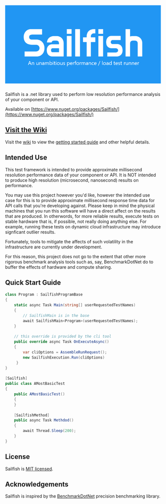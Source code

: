 <h1 align="center" style="flex-direction: column;"><img src="assets/Sailfish.png" alt="Sailfish" width="700" /></h1>

Sailfish is a .net library used to perform low resolution performance analysis of your component or API.

Available on [https://www.nuget.org/packages/Sailfish/](https://www.nuget.org/packages/Sailfish/)

## [Visit the Wiki](https://github.com/paulegradie/Sailfish/wiki)

Visit the [wiki](https://github.com/paulegradie/Sailfish/wiki) to view the [getting started guide](https://github.com/paulegradie/Sailfish/wiki/Using-Sailfish-as-a-C%23-console-app) and other helpful details.

## Intended Use
This test framework is intended to provide approximate millisecond resolution performance data of your component or API. It is NOT intended to produce high resolution (microsecond, nanosecond) results on performance.

You may use this project however you'd like, however the intended use case for this is to provide approximate millisecond
response time data for API calls that you're developing against. Please keep in mind the physical machines that you run this software will have a direct affect on the results that are produced. In otherwords, for more reliable results, execute tests on stable hardware that is, if possible, not really doing anything else. For example, running these tests on dynamic cloud infrastructure may introduce signficant outlier results.

Fortunately, tools to mitigate the affects of such volatility in the infrastructure are currently under development.

For this reason, this project does not go to the extent that other more rigorous benchmark analysis tools such as, say, BenchmarkDotNet do to buffer the effects of hardware and compute sharing.

## Quick Start Guide

```csharp
class Program : SailfishProgramBase
{
    static async Task Main(string[] userRequestedTestNames)
    {
        // SailfishMain is in the base
        await SailfishMain<Program>(userRequestedTestNames);
    }

    // this override is provided by the cli tool
    public override async Task OnExecuteAsync()
    {
        var cliOptions = AssembleRunRequest();
        new SailfishExecution.Run(cliOptions)
     }
}

[Sailfish]
public class AMostBasicTest
{
    public AMostBasicTest()
    {
    }

    [SailfishMethod]
    public async Task Methdod()
    {
        await Thread.Sleep(200);
    }
}
```

## License
Sailfish is [MIT licensed](./LICENSE).

## Acknowledgements

Sailfish is inspired by the [BenchmarkDotNet](https://benchmarkdotnet.org/) precision benchmarking library.
